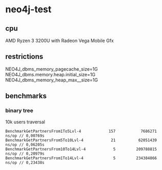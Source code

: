 # neo4j-test

## cpu
AMD Ryzen 3 3200U with Radeon Vega Mobile Gfx  

## restrictions
NEO4J_dbms_memory_pagecache_size=1G
NEO4J_dbms.memory.heap.initial_size=1G
NEO4J_dbms_memory_heap_max__size=1G

## benchmarks
### binary tree
10k users traversal
```
BenchmarkGetPartnersFrom1To5Lvl-4            157           7686271 ns/op // 0,00769s
BenchmarkGetPartnersFrom5To10Lvl-4            21          62051439 ns/op // 0,06205s
BenchmarkGetPartnersFrom10To14Lvl-4            5         209788815 ns/op // 0,20979s
BenchmarkGetPartnersFrom1To14Lvl-4             5         234384866 ns/op // 0,23438s
```